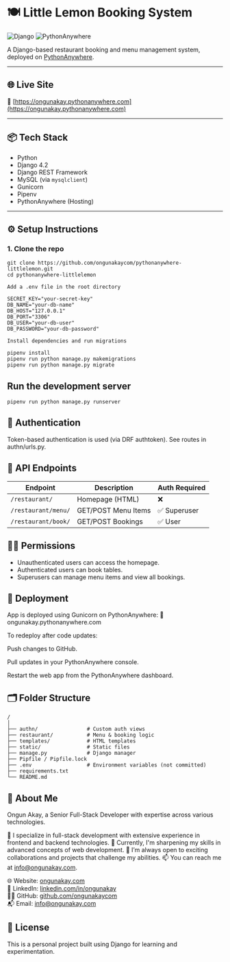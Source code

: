 # 🍽️ Little Lemon Booking System

![Django](https://img.shields.io/badge/Django-092e20?style=flat&logo=django&logoColor=white)
![PythonAnywhere](https://img.shields.io/badge/Deployed%20on-PythonAnywhere-green?style=flat&logo=python)

A Django-based restaurant booking and menu management system, deployed on [PythonAnywhere](https://ongunakay.pythonanywhere.com).

---

## 🌐 Live Site

🔗 [https://ongunakay.pythonanywhere.com](https://ongunakay.pythonanywhere.com)

---

## 📦 Tech Stack

- Python
- Django 4.2
- Django REST Framework
- MySQL (via `mysqlclient`)
- Gunicorn
- Pipenv
- PythonAnywhere (Hosting)

---

## ⚙️ Setup Instructions

### 1. Clone the repo

```
git clone https://github.com/ongunakaycom/pythonanywhere-littlelemon.git
cd pythonanywhere-littlelemon
```

```
Add a .env file in the root directory
```

```
SECRET_KEY="your-secret-key"
DB_NAME="your-db-name"
DB_HOST="127.0.0.1"
DB_PORT="3306"
DB_USER="your-db-user"
DB_PASSWORD="your-db-password"
```


```
Install dependencies and run migrations
```
```
pipenv install
pipenv run python manage.py makemigrations
pipenv run python manage.py migrate
```
## Run the development server
```
pipenv run python manage.py runserver
```

## 🔐 Authentication
Token-based authentication is used (via DRF authtoken).
See routes in authn/urls.py.


## 🧪 API Endpoints

| Endpoint            | Description         | Auth Required |
| ------------------- | ------------------- | ------------- |
| `/restaurant/`      | Homepage (HTML)     | ❌             |
| `/restaurant/menu/` | GET/POST Menu Items | ✅ Superuser   |
| `/restaurant/book/` | GET/POST Bookings   | ✅ User        |


## 🧑‍💼 Permissions
- Unauthenticated users can access the homepage.
- Authenticated users can book tables.
- Superusers can manage menu items and view all bookings.


## 🚀 Deployment
App is deployed using Gunicorn on PythonAnywhere:
🔗 ongunakay.pythonanywhere.com

To redeploy after code updates:

Push changes to GitHub.

Pull updates in your PythonAnywhere console.

Restart the web app from the PythonAnywhere dashboard.

## 🗂️ Folder Structure
```
/
│
├── authn/                # Custom auth views
├── restaurant/           # Menu & booking logic
├── templates/            # HTML templates
├── static/               # Static files
├── manage.py             # Django manager
├── Pipfile / Pipfile.lock
├── .env                  # Environment variables (not committed)
├── requirements.txt
└── README.md
```
## 👋 About Me

Ongun Akay, a Senior Full-Stack Developer with expertise across various technologies.

👀 I specialize in full-stack development with extensive experience in frontend and backend technologies.
🌱 Currently, I'm sharpening my skills in advanced concepts of web development.
💞️ I’m always open to exciting collaborations and projects that challenge my abilities.
📫 You can reach me at info@ongunakay.com.

🌐 Website: [ongunakay.com](https://ongunakay.com)<br>
💼 LinkedIn: [linkedin.com/in/ongunakay](https://linkedin.com/in/ongunakay)<br>
🧑‍💻 GitHub: [github.com/ongunakaycom](https://github.com/ongunakaycom)<br>
📬 Email: [info@ongunakay.com](mailto:info@ongunakay.com)

## 📝 License
This is a personal project built using Django for learning and experimentation.